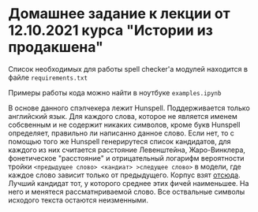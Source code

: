 # Домашнее задание к лекции от 12.10.2021 курса "Истории из продакшена"

Список необходимых для работы spell checker'a модулей находится в файле `requirements.txt`

Примеры работы кода можно найти в ноутбуке `examples.ipynb`

В основе данного спэлчекера лежит Hunspell. Поддерживается только английский язык. Для каждого слова, которое не является
именем собсвенным и не содержит никаких символов, кроме букв Hunspell определяет, правильно ли
написанно данное слово. Если нет, то с помощью того же Hunspell генерирутеся список кандидатов, для каждого из них
считается расстояние Левенштейна, Жаро-Винклера, фонетическое "расстояние" и отрицательный логарифм вероятности тройки `<предыдущее слово> <кандиат> >следущее слово>` 
в модели, где каждое слово зависит только от предыдущего. Корпус взят [отсюда](https://www.norvig.com/ngrams/).
Лучший кандидат тот, у которого среднее этих фичей наименьшее. На него и менятеся рассматнриваемой слово. Все оствальные
символы исходого текста остаются неизменными.


